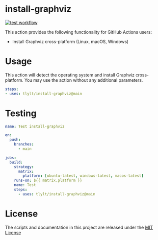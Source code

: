# install-graphviz

[![test workflow](https://github.com/tlylt/install-graphviz/actions/workflows/test.yml/badge.svg)](https://github.com/tlylt/install-graphviz/actions/workflows/test.yml)

This action provides the following functionality for GitHub Actions users:

- Install Graphviz cross-platform (Linux, macOS, Windows)

# Usage

This action will detect the operating system and install Graphviz cross-platform. You may use the action without any additional parameters.

```yaml
steps:
- uses: tlylt/install-graphviz@main
```

# Testing

```yaml
name: Test install-graphviz

on:
  push:
    branches:
      - main

jobs:
  build:
    strategy:
      matrix:
        platform: [ubuntu-latest, windows-latest, macos-latest]
    runs-on: ${{ matrix.platform }}
    name: Test
    steps:
      - uses: tlylt/install-graphviz@main
```

# License

The scripts and documentation in this project are released under the [MIT License](LICENSE)

